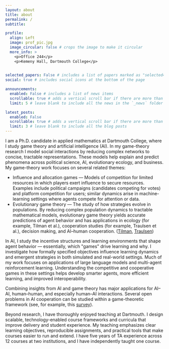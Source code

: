 ```yaml
---
layout: about
title: about
permalink: /
subtitle: 

profile:
  align: Left
  image: prof_pic.jpg
  image_circular: false # crops the image to make it circular
  more_info: >
    <p>Office 244</p>
    <p>Kemeny Hall, Dartmouth College</p>
    

selected_papers: False # includes a list of papers marked as "selected={true}"
social: true # includes social icons at the bottom of the page

announcements:
  enabled: False # includes a list of news items
  scrollable: true # adds a vertical scroll bar if there are more than 3 news items
  limit: 5 # leave blank to include all the news in the `_news` folder

latest_posts:
  enabled: False
  scrollable: true # adds a vertical scroll bar if there are more than 3 new posts items
  limit: 3 # leave blank to include all the blog posts
---
```


I am a Ph.D. candidate in applied mathematics at Dartmouth College, where I study game theory and artificial intelligence (AI). In my game-theory research I model social interactions by reducing complex networks to concise, tractable representations. These models help explain and predict phenomena across political science, AI, evolutionary ecology, and business. My game-theory work focuses on several related themes:

- Influence and allocation games — Models of competition for limited resources in which players exert influence to secure resources. Examples include political campaigns (candidates competing for votes) and platform competition for users; similar dynamics arise in machine-learning settings where agents compete for attention or data.
- Evolutionary game theory — The study of how strategies evolve in populations. By reducing complex population dynamics to tractable mathematical models, evolutionary game theory yields accurate predictions of agent behavior and has applications in ecology (for example, Tilman et al.), cooperation studies (for example, Traulsen et al.), decision making, and AI–human cooperation. ([Tilman](https://www.nature.com/articles/s41467-020-14531-6), [Traulsen](https://royalsocietypublishing.org/doi/full/10.1098/rstb.2021.0508))

In AI, I study the incentive structures and learning environments that shape agent behavior — essentially, which "games" drive learning and why. I investigate how formally specified objectives influence learning dynamics and emergent strategies in both simulated and real-world settings. Much of my work focuses on applications of large language models and multi-agent reinforcement learning. Understanding the competitive and cooperative games in these settings helps develop smarter agents, more efficient learning, and improved interoperability.

Combining insights from AI and game theory has major applications for AI–AI, human–human, and especially human–AI interactions. Several open problems in AI cooperation can be studied within a game-theoretic framework (see, for example, this [survey](https://arxiv.org/abs/2012.08630)).

Beyond research, I have thoroughly enjoyed teaching at Dartmouth. I design scalable, technology-enabled course frameworks and curricula that improve delivery and student experience. My teaching emphasizes clear learning objectives, reproducible assignments, and practical tools that make courses easier to run and extend. I have five years of TA experience across 12 courses at two institutions, and I have independently taught one course.
﻿
 

